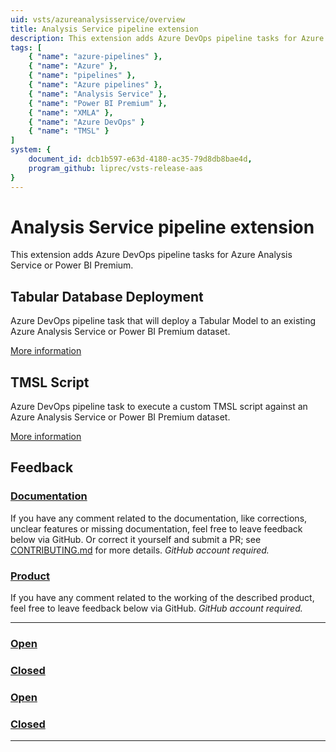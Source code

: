 ```yaml
---
uid: vsts/azureanalysisservice/overview
title: Analysis Service pipeline extension
description: This extension adds Azure DevOps pipeline tasks for Azure Analysis Service or Power BI Premium
tags: [
    { "name": "azure-pipelines" }, 
    { "name": "Azure" },
    { "name": "pipelines" },
    { "name": "Azure pipelines" },
    { "name": "Analysis Service" },
    { "name": "Power BI Premium" },
    { "name": "XMLA" },
    { "name": "Azure DevOps" }
    { "name": "TMSL" }
]
system: {
    document_id: dcb1b597-e63d-4180-ac35-79d8db8bae4d,
    program_github: liprec/vsts-release-aas
}
---
```

# Analysis Service pipeline extension

This extension adds Azure DevOps pipeline tasks for Azure Analysis Service or Power BI Premium.

## Tabular Database Deployment

Azure DevOps pipeline task that will deploy a Tabular Model to an existing Azure Analysis Service or Power BI Premium dataset.

[More information](xref:vsts/azureanalysisservice/deploy)

## TMSL Script

Azure DevOps pipeline task to execute a custom TMSL script against an Azure Analysis Service or Power BI Premium dataset.

[More information](xref:vsts/azureanalysisservice/execute)

## Feedback

### [**Documentation**](#tab/docs)

If you have any comment related to the documentation, like corrections, unclear features or missing documentation, feel free to leave feedback below via GitHub. Or correct it yourself and submit a PR; see [CONTRIBUTING.md](https://github.com/liprec/azurebi-docs/blob/master/.github/CONTRIBUTING.md) for more details.
*GitHub account required.*

### [**Product**](#tab/product)

If you have any comment related to the working of the described product, feel free to leave feedback below via GitHub.
*GitHub account required.*

***

### [**Open**](#tab/docs-open/docs)

### [**Closed**](#tab/docs-closed/docs)

### [**Open**](#tab/product-open/product)

### [**Closed**](#tab/product-closed/product)

***
